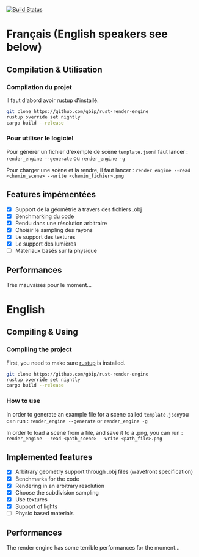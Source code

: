 [![Build Status](https://travis-ci.org/gbip/rust-render-engine.svg?branch=master)](https://travis-ci.org/gbip/rust-render-engine)

# Français (English speakers see below)
## Compilation & Utilisation
### Compilation du projet
Il faut d'abord avoir [rustup](https://www.rustup.rs/) d'installé.
``` bash
git clone https://github.com/gbip/rust-render-engine
rustup override set nightly
cargo build --release
```
### Pour utiliser le logiciel
Pour générer un fichier d'exemple de scène `template.json`il faut lancer : `render_engine --generate` ou `render_engine -g`

Pour charger une scène et la rendre, il faut lancer : `render_engine --read <chemin_scene> --write <chemin_fichier>.png`

## Features impémentées

- [x] Support de la géomètrie à travers des fichiers .obj
- [x] Benchmarking du code
- [x] Rendu dans une résolution arbitraire
- [x] Choisir le sampling des rayons
- [x] Le support des textures
- [x] Le support des lumières
- [ ] Materiaux basés sur la physique

## Performances

Très mauvaises pour le moment...

# English
## Compiling & Using
### Compiling the project
First, you need to make sure [rustup](https://www.rustup.rs/) is installed.
``` bash
git clone https://github.com/gbip/rust-render-engine
rustup override set nightly
cargo build --release
```
### How to use
In order to generate an example file for a scene called `template.json`you can run : `render_engine --generate` or `render_engine -g`

In order to load a scene from a file, and save it to a .png, you can run : `render_engine --read <path_scene> --write <path_file>.png`

## Implemented features

- [x]  Arbitrary geometry support through .obj files (wavefront specification)
- [x] Benchmarks for the code
- [x] Rendering in an arbitrary resolution
- [x] Choose the subdivision sampling
- [x] Use textures
- [x] Support of lights
- [ ] Physic based materials

## Performances
The render engine has some terrible performances for the moment...

